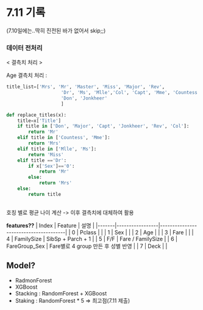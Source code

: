 # 7.11 기록
(7.10일에는..딱히 진전된 바가 없어서 skip;;)

### 데이터 전처리
< 결측치 처리 > 

Age 결측치 처리 : 

```python
title_list=['Mrs', 'Mr', 'Master', 'Miss', 'Major', 'Rev',
                    'Dr', 'Ms', 'Mlle','Col', 'Capt', 'Mme', 'Countess',
                    'Don', 'Jonkheer'
                    ]

def replace_titles(x):
    title=x['Title']
    if title in ['Don', 'Major', 'Capt', 'Jonkheer', 'Rev', 'Col']:
        return 'Mr'
    elif title in ['Countess', 'Mme']:
        return 'Mrs'
    elif title in ['Mlle', 'Ms']:
        return 'Miss'
    elif title =='Dr':
        if x['Sex']=='0':
            return 'Mr'
        else:
            return 'Mrs'
    else:
        return title
    
```
호칭 별로 평균 나이 계산 -> 이후 결측치에 대체하여 활용

**features??** 
| Index | Feature         | 설명                                  |
|-------|-----------------|---------------------------------------|
| 0     | Pclass          |                                       |
| 1     | Sex             |                                       |
| 2     | Age             |                                       |
| 3     | Fare            |                                       |
| 4     | FamilySize      | SibSp + Parch + 1                     |
| 5     | F/F             | Fare / FamilySize                     |
| 6     | FareGroup_Sex   | Fare별로 4 group 만든 후 성별 반영     |
| 7     | Deck            |                                       |

## Model?
- RadmonForest 
- XGBoost
- Stacking : RandomForest + XGBoost
- Staking : RandomForest * 5 => 최고점(7.11 제출)
